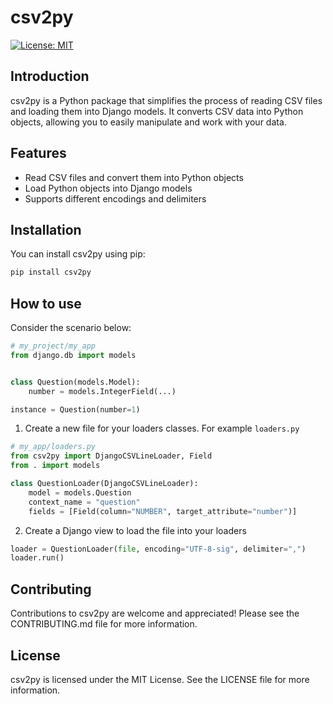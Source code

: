 # csv2py

[![License: MIT](https://img.shields.io/badge/License-MIT-yellow.svg)](https://opensource.org/licenses/MIT)

## Introduction

csv2py is a Python package that simplifies the process of reading CSV files and loading them into Django models. It converts CSV data into Python objects, allowing you to easily manipulate and work with your data.

## Features

- Read CSV files and convert them into Python objects
- Load Python objects into Django models
- Supports different encodings and delimiters

## Installation

You can install csv2py using pip:

```bash
pip install csv2py
```

## How to use

Consider the scenario below:

```python
# my_project/my_app
from django.db import models


class Question(models.Model):
    number = models.IntegerField(...)

instance = Question(number=1)
```

1. Create a new file for your loaders classes. For example `loaders.py`

```python
# my_app/loaders.py
from csv2py import DjangoCSVLineLoader, Field
from . import models

class QuestionLoader(DjangoCSVLineLoader):
    model = models.Question
    context_name = "question"
    fields = [Field(column="NUMBER", target_attribute="number")]

```

2. Create a Django view to load the file into your loaders

```python
loader = QuestionLoader(file, encoding="UTF-8-sig", delimiter=",")
loader.run()
```


## Contributing

Contributions to csv2py are welcome and appreciated! Please see the CONTRIBUTING.md file for more information.

## License

csv2py is licensed under the MIT License. See the LICENSE file for more information.
